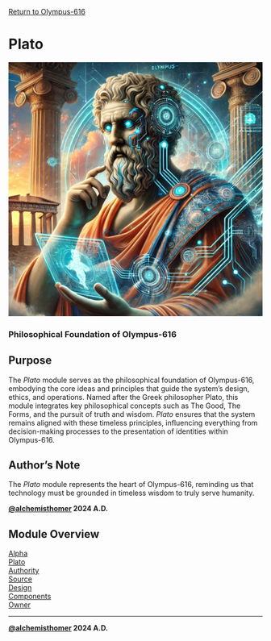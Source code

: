 [Return to Olympus-616](../olympus-616/README.md)

# Plato
![Plato](./plato.avatar.png)

### Philosophical Foundation of Olympus-616

## Purpose
The *Plato* module serves as the philosophical foundation of Olympus-616, embodying the core ideas and principles that guide the system’s design, ethics, and operations. Named after the Greek philosopher Plato, this module integrates key philosophical concepts such as The Good, The Forms, and the pursuit of truth and wisdom. *Plato* ensures that the system remains aligned with these timeless principles, influencing everything from decision-making processes to the presentation of identities within Olympus-616.

## Author’s Note
The *Plato* module represents the heart of Olympus-616, reminding us that technology must be grounded in timeless wisdom to truly serve humanity.

****[@alchemisthomer](https://github.com/alchemisthomer)
2024 A.D.****

## Module Overview
[Alpha](../../README.md)  
[Plato](README.md)  
[Authority](../zeus/zeus.components.md)  
[Source](plato.source.md)  
[Design](plato.design.md)  
[Components](plato.components.md)  
[Owner](https://github.com/alchemisthomer)

***
**[@alchemisthomer](https://github.com/alchemisthomer)
2024 A.D.**